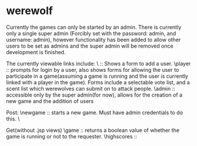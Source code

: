 werewolf
========
Currently the games can only be started by an admin.  There is currently only a single super admin (Forcibly set with the password: admin, and username: admin), however functionality has been added to allow other users to be set as admins and the super admin will be removed once development is finished.

The currently viewable links include:
\           :: Shows a form to add a user.
\player     :: prompts for login by a user, also shows forms for allowing the user to participate in a game(assuming a game is running and the user is currently linked with a player in the game).  Forms include a selectable vote list, and a scent list which werewolves can submit on to attack people.
\admin      :: accessible only by the super admin(for now), allows for the creation of a new game and the addition of users

Post:
\newgame    :: starts a new game.  Must have admin credentials to do this.
\

Get(without .jsp views)
\game       :: returns a boolean value of whether the game is running or not to the requester.
\highscores ::
